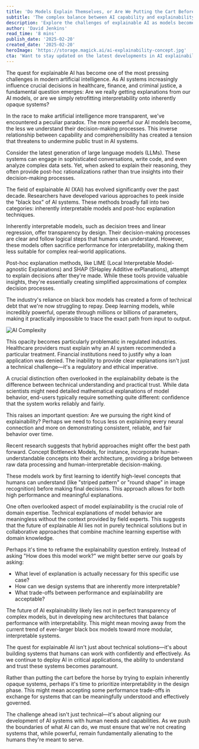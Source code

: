 ```yaml
---
title: 'Do Models Explain Themselves, or Are We Putting the Cart Before the Horse?'
subtitle: 'The complex balance between AI capability and explainability'
description: 'Explore the challenges of explainable AI as models become more complex and less transparent. This article discusses whether current efforts are addressing interpretability concerns adequately and highlights innovative solutions for the future.'
author: 'David Jenkins'
read_time: '8 mins'
publish_date: '2025-02-20'
created_date: '2025-02-20'
heroImage: 'https://storage.magick.ai/ai-explainability-concept.jpg'
cta: 'Want to stay updated on the latest developments in AI explainability and other cutting-edge tech topics? Follow us on LinkedIn for expert insights and analysis from industry leaders.'
---
```


The quest for explainable AI has become one of the most pressing challenges in modern artificial intelligence. As AI systems increasingly influence crucial decisions in healthcare, finance, and criminal justice, a fundamental question emerges: Are we really getting explanations from our AI models, or are we simply retrofitting interpretability onto inherently opaque systems?

In the race to make artificial intelligence more transparent, we've encountered a peculiar paradox. The more powerful our AI models become, the less we understand their decision-making processes. This inverse relationship between capability and comprehensibility has created a tension that threatens to undermine public trust in AI systems.

Consider the latest generation of large language models (LLMs). These systems can engage in sophisticated conversations, write code, and even analyze complex data sets. Yet, when asked to explain their reasoning, they often provide post-hoc rationalizations rather than true insights into their decision-making processes.

The field of explainable AI (XAI) has evolved significantly over the past decade. Researchers have developed various approaches to peek inside the "black box" of AI systems. These methods broadly fall into two categories: inherently interpretable models and post-hoc explanation techniques.

Inherently interpretable models, such as decision trees and linear regression, offer transparency by design. Their decision-making processes are clear and follow logical steps that humans can understand. However, these models often sacrifice performance for interpretability, making them less suitable for complex real-world applications.

Post-hoc explanation methods, like LIME (Local Interpretable Model-agnostic Explanations) and SHAP (SHapley Additive exPlanations), attempt to explain decisions after they're made. While these tools provide valuable insights, they're essentially creating simplified approximations of complex decision processes.

The industry's reliance on black box models has created a form of technical debt that we're now struggling to repay. Deep learning models, while incredibly powerful, operate through millions or billions of parameters, making it practically impossible to trace the exact path from input to output.

![AI Complexity](https://storage.magick.ai/ai-explainability-concept.jpg)

This opacity becomes particularly problematic in regulated industries. Healthcare providers must explain why an AI system recommended a particular treatment. Financial institutions need to justify why a loan application was denied. The inability to provide clear explanations isn't just a technical challenge—it's a regulatory and ethical imperative.

A crucial distinction often overlooked in the explainability debate is the difference between technical understanding and practical trust. While data scientists might need detailed mathematical explanations of model behavior, end-users typically require something quite different: confidence that the system works reliably and fairly.

This raises an important question: Are we pursuing the right kind of explainability? Perhaps we need to focus less on explaining every neural connection and more on demonstrating consistent, reliable, and fair behavior over time.

Recent research suggests that hybrid approaches might offer the best path forward. Concept Bottleneck Models, for instance, incorporate human-understandable concepts into their architecture, providing a bridge between raw data processing and human-interpretable decision-making.

These models work by first learning to identify high-level concepts that humans can understand (like "striped pattern" or "round shape" in image recognition) before making final decisions. This approach allows for both high performance and meaningful explanations.

One often overlooked aspect of model explainability is the crucial role of domain expertise. Technical explanations of model behavior are meaningless without the context provided by field experts. This suggests that the future of explainable AI lies not in purely technical solutions but in collaborative approaches that combine machine learning expertise with domain knowledge.

Perhaps it's time to reframe the explainability question entirely. Instead of asking "How does this model work?" we might better serve our goals by asking:
- What level of explanation is actually necessary for this specific use case?
- How can we design systems that are inherently more interpretable?
- What trade-offs between performance and explainability are acceptable?

The future of AI explainability likely lies not in perfect transparency of complex models, but in developing new architectures that balance performance with interpretability. This might mean moving away from the current trend of ever-larger black box models toward more modular, interpretable systems.

The quest for explainable AI isn't just about technical solutions—it's about building systems that humans can work with confidently and effectively. As we continue to deploy AI in critical applications, the ability to understand and trust these systems becomes paramount.

Rather than putting the cart before the horse by trying to explain inherently opaque systems, perhaps it's time to prioritize interpretability in the design phase. This might mean accepting some performance trade-offs in exchange for systems that can be meaningfully understood and effectively governed.

The challenge ahead isn't just technical—it's about aligning our development of AI systems with human needs and capabilities. As we push the boundaries of what AI can do, we must ensure that we're not creating systems that, while powerful, remain fundamentally alienating to the humans they're meant to serve.